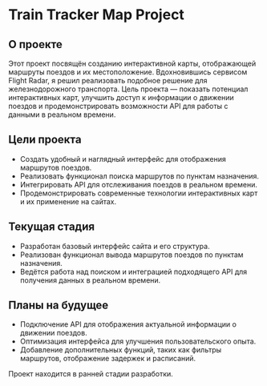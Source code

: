 # Train Tracker Map Project  

## О проекте  
Этот проект посвящён созданию интерактивной карты, отображающей маршруты поездов и их местоположение. Вдохновившись сервисом Flight Radar, я решил реализовать подобное решение для железнодорожного транспорта. Цель проекта — показать потенциал интерактивных карт, улучшить доступ к информации о движении поездов и продемонстрировать возможности API для работы с данными в реальном времени.  

## Цели проекта  
- Создать удобный и наглядный интерфейс для отображения маршрутов поездов.  
- Реализовать функционал поиска маршрутов по пунктам назначения.  
- Интегрировать API для отслеживания поездов в реальном времени.  
- Продемонстрировать современные технологии интерактивных карт и их применение на сайтах.  

## Текущая стадия  
- Разработан базовый интерфейс сайта и его структура.  
- Реализован функционал вывода маршрутов поездов по пунктам назначения.  
- Ведётся работа над поиском и интеграцией подходящего API для получения данных в реальном времени.  

## Планы на будущее  
- Подключение API для отображения актуальной информации о движении поездов.  
- Оптимизация интерфейса для улучшения пользовательского опыта.  
- Добавление дополнительных функций, таких как фильтры маршрутов, отображение задержек и расписаний.  

Проект находится в ранней стадии разработки.
